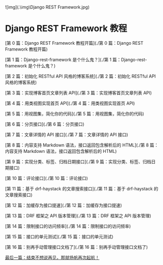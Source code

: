 ![img](.\img\Django REST Framework.jpg)

# Django REST Framework 教程

[第 0 篇：Django REST Framework 教程开篇](./第 0 篇：Django REST Framework 教程开篇)<br/>

[第 1 篇：Django-rest-framework 是个什么鬼？](./第 1 篇：Django-rest-framework 是个什么鬼？)<br/>

[第 2 篇：初始化 RESTful API 风格的博客系统](./第 2 篇：初始化 RESTful API 风格的博客系统)<br/>

[第 3 篇：实现博客首页文章列表 API](./第 3 篇：实现博客首页文章列表 API)<br/>

[第 4 篇：用类视图实现首页 API](./第 4 篇：用类视图实现首页 API)<br/>

[第 5 篇：用视图集，简化你的代码](./第 5 篇：用视图集，简化你的代码)<br/>

[第 6 篇：分页接口](./第 6 篇：分页接口)<br/>

[第 7 篇：文章详情的 API 接口](./第 7 篇：文章详情的 API 接口)<br/>

[第 8 篇：内容支持 Markdown 语法，接口返回包含解析后的 HTML](./第 8 篇：内容支持 Markdown 语法，接口返回包含解析后的 HTML)<br/>

[第 9 篇：实现分类、标签、归档日期接口](./第 9 篇：实现分类、标签、归档日期接口)<br/>

[第 10 篇：评论接口](./第 10 篇：评论接口)<br/>

[第 11 篇：基于 drf-haystack 的文章搜索接口](./第 11 篇：基于 drf-haystack 的文章搜索接口)<br/>

[第 12 篇：加缓存为接口提速](./第 12 篇：加缓存为接口提速)<br/>

[第 13 篇：DRF 框架之 API 版本管理](./第 13 篇：DRF 框架之 API 版本管理)<br/>

[第 14 篇：限制接口的访问频率](./第 14 篇：限制接口的访问频率)<br/>

[第 15 篇：接口的单元测试](./第 15 篇：接口的单元测试)<br/>

[第 16 篇：别再手动管理接口文档了](./第 16 篇：别再手动管理接口文档了)<br/>

[最后一篇：结束不想说再见，那就扬帆再次起航！](./最后一篇：结束不想说再见，那就扬帆再次起航！)